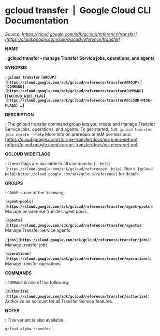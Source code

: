 # gcloud transfer  |  Google Cloud CLI Documentation

*Source: [https://cloud.google.com/sdk/gcloud/reference/transfer](https://cloud.google.com/sdk/gcloud/reference/transfer)*

**NAME**

: **gcloud transfer - manage Transfer Service jobs, operations, and agents**

**SYNOPSIS**

: **`gcloud transfer` `[GROUP](https://cloud.google.com/sdk/gcloud/reference/transfer#GROUP)` | `[COMMAND](https://cloud.google.com/sdk/gcloud/reference/transfer#COMMAND)` [`[GCLOUD_WIDE_FLAG](https://cloud.google.com/sdk/gcloud/reference/transfer#GCLOUD-WIDE-FLAGS) …`]**

**DESCRIPTION**

: The gcloud transfer command group lets you create and manage Transfer Service
jobs, operations, and agents.
To get started, run: `gcloud transfer jobs create --help`
More info on prerequisite IAM permissions: [https://cloud.google.com/storage-transfer/docs/on-prem-set-up](https://cloud.google.com/storage-transfer/docs/on-prem-set-up)

**GCLOUD WIDE FLAGS**

: These flags are available to all commands: `[--help](https://cloud.google.com/sdk/gcloud/reference#--help)`.
Run `$ [gcloud help](https://cloud.google.com/sdk/gcloud/reference)` for details.

**GROUPS**

: ``GROUP`` is one of the following:

**`[agent-pools](https://cloud.google.com/sdk/gcloud/reference/transfer/agent-pools)`**:
Manage on-premise transfer agent pools.

**`[agents](https://cloud.google.com/sdk/gcloud/reference/transfer/agents)`**:
Manage Transfer Service agents.

**`[jobs](https://cloud.google.com/sdk/gcloud/reference/transfer/jobs)`**:
Manage transfer jobs.

**`[operations](https://cloud.google.com/sdk/gcloud/reference/transfer/operations)`**:
Manage transfer operations.

**COMMANDS**

: ``COMMAND`` is one of the following:

**`[authorize](https://cloud.google.com/sdk/gcloud/reference/transfer/authorize)`**:
Authorize an account for all Transfer Service features.

**NOTES**

: This variant is also available:

```
gcloud alpha transfer
```